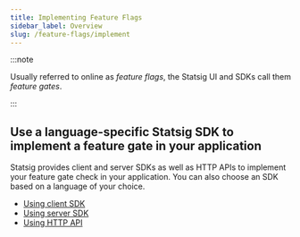 ```yaml
---
title: Implementing Feature Flags
sidebar_label: Overview
slug: /feature-flags/implement
---
```


:::note

Usually referred to online as _feature flags_, the Statsig UI and SDKs call them _feature gates_.

:::

## Use a language-specific Statsig SDK to implement a feature gate in your application

Statsig provides client and server SDKs as well as HTTP APIs to implement your feature gate check in your application. You can also choose an SDK based on a language of your choice. 

- [Using client SDK](/feature-flags/implement/client)
- [Using server SDK](/feature-flags/implement/server)
- [Using HTTP API](/feature-flags/implement/http-api)
